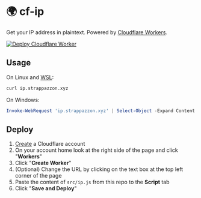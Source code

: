 # :earth_africa: cf-ip

Get your IP address in plaintext. Powered by [Cloudflare Workers](https://workers.dev).

[![Deploy Cloudflare Worker](https://github.com/Strappazzon/cf-ip/actions/workflows/deploy.yml/badge.svg?branch=master)](https://github.com/Strappazzon/cf-ip/actions/workflows/deploy.yml)

## Usage

On Linux and [WSL](https://docs.microsoft.com/en-us/windows/wsl/about):

```bash
curl ip.strappazzon.xyz
```

On Windows:

```ps1
Invoke-WebRequest 'ip.strappazzon.xyz' | Select-Object -Expand Content
```

## Deploy

1. [Create](https://dash.cloudflare.com/sign-up) a Cloudflare account
2. On your account home look at the right side of the page and click "**Workers**"
3. Click "**Create Worker**"
4. (Optional) Change the URL by clicking on the text box at the top left corner of the page
5. Paste the content of `src/ip.js` from this repo to the **Script** tab
6. Click "**Save and Deploy**"
